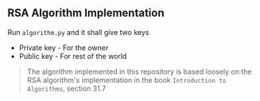 ## RSA Algorithm Implementation

Run `algorithm.py` and it shall give two keys
* Private key - For the owner
* Public key - For rest of the world  


> The algorithm implemented in this repository is based loosely on
the RSA algorithm's implementation in the book `Introduction to Algorithms`, section 31.7
